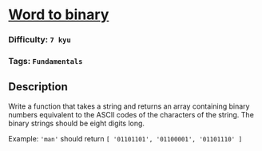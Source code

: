 # [Word to binary](https://www.codewars.com/kata/59859f435f5d18ede7000050)

### Difficulty: `7 kyu`

### Tags: `Fundamentals`

## Description

Write a function that takes a string and returns an array containing binary numbers equivalent to the ASCII codes of the characters of the string. The binary strings should be eight digits long.

Example: `'man'` should return `[ '01101101', '01100001', '01101110' ]`

